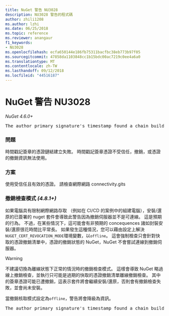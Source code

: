 ```yaml
---
title: NuGet 警告 NU3028
description: NU3028 警告的程式碼
author: zhili1208
ms.author: lzhi
ms.date: 06/25/2018
ms.topic: reference
ms.reviewer: anangaur
f1_keywords:
- NU3028
ms.openlocfilehash: ecfa650144e186fb75311bacfbc38eb773b97f05
ms.sourcegitcommit: 47858da1103848cc1b15bdc00ac7219c0ee4a6a0
ms.translationtype: MT
ms.contentlocale: zh-TW
ms.lasthandoff: 09/12/2018
ms.locfileid: "44516187"
---
```

# <a name="nuget-warning-nu3028"></a>NuGet 警告 NU3028

*NuGet 4.6.0+*

<pre>The author primary signature's timestamp found a chain building issue: The revocation function was unable to check revocation because the revocation server could not be reached. For more information, visit https://aka.ms/certificateRevocationMode</pre>

### <a name="issue"></a>問題
時間戳記簽章的憑證鏈結建立失敗。 時間戳記簽章憑證不受信任，撤銷，或憑證的撤銷資訊無法使用。

### <a name="solution"></a>方案
使用受信任且有效的憑證。 請檢查網際網路 connectivity.gits

### <a name="revocation-check-mode-481"></a>撤銷檢查模式 *(4.8.1+)*
如果電腦具有限制網際網路存取 （例如在 CI/CD 的案例中的組建電腦），安裝/還原的已簽署的 nuget 套件會導致此警告因為撤銷伺服器並不是可連線。 這是預期的行為。
不過，在某些情況下，這可能會有非預期的 concequences 諸如封裝安裝/還原很花時間比平常長。 如果發生這種情況，您可以藉由設定上解決`NUGET_CERT_REVOCATION_MODE`環境變數，以`offline`。 這會強制檢查只會針對快取的憑證撤銷清單中，憑證的撤銷狀態的 NuGet，NuGet 不會嘗試連線到撤銷伺服器。

> [!Warning]
> 不建議切換為離線狀態下正常的情況時的撤銷檢查模式。 這樣會導致 NuGet 略過線上撤銷檢查，並執行只可能是過期的快取的憑證撤銷清單離線撤銷檢查。 其中的簽章憑證可能已遭撤銷，這表示套件將會繼續安裝/還原，否則會有撤銷檢查失敗，並會尚未安裝。

當撤銷核取模式設定為`offline`，警告將會降級為資訊。

<pre>The author primary signature's timestamp found a chain building issue: The revocation function was unable to check revocation because the certificate is not available in the cached certificate revocation list and NUGET_CERT_REVOCATION_MODE environment variable has been set to offline. For more information, visit https://aka.ms/certificateRevocationMode.</pre>
